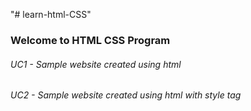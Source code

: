 "# learn-html-CSS" 

### Welcome to HTML CSS Program

###### UC1 - Sample website created using html

###### UC2 - Sample website created using html with style tag
